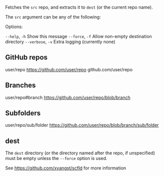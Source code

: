 Fetches the `src` repo, and extracts it to `dest` (or the current repo name).

The `src` argument can be any of the following:

Options:

  `--help`,    `-h`  Show this message
  `--force`,   `-f`  Allow non-empty destination directory
  `--verbose`, `-v`  Extra logging (currently none)

## GitHub repos

user/repo
https://github.com/user/repo
github.com/user/repo

## Branches

user/repo#branch
https://github.com/user/repo/blob/branch

## Subfolders

user/repo/sub/folder
https://github.com/user/repo/blob/branch/sub/folder

## dest
The `dest` directory (or the directory named after the repo, if unspecified) must be empty
unless the `--force` option is used.

See https://github.com/xyangst/scfld for more information
